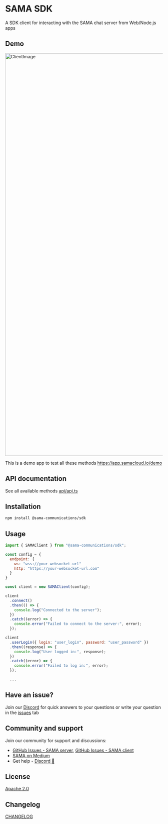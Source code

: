 # SAMA SDK

A SDK client for interacting with the SAMA chat server from Web/Node.js apps

## Demo

<img width="1282" alt="ClientImage" src="https://github.com/SAMA-Communications/sama-client/assets/98953475/fe8dfd1c-462d-46d2-aa24-5792b36e23f2">

This is a demo app to test all these methods https://app.samacloud.io/demo

## API documentation

See all available methods [api/api.ts](https://github.com/SAMA-Communications/sama-client/blob/main/packages/sdk/src/api/api.ts)

## Installation

```sh
npm install @sama-communications/sdk
```

## Usage

```js
import { SAMAClient } from "@sama-communications/sdk";

const config = {
  endpoint: {
    ws: "wss://your-websocket-url"
    http: "https://your-websocket-url.com"
  }
}

const client = new SAMAClient(config);

client
  .connect()
  .then(() => {
    console.log("Connected to the server");
  })
  .catch((error) => {
    console.error("Failed to connect to the server:", error);
  });

client
  .userLogin({ login: "user_login", password: "user_password" })
  .then((response) => {
    console.log("User logged in:", response);
  })
  .catch((error) => {
    console.error("Failed to log in:", error);
  });

  ...
```

## Have an issue?

Join our [Discord](https://discord.gg/ye68KMgA2f) for quick answers to your questions or write your question in the [issues](https://github.com/SAMA-Communications/sama-client/issues) tab

## Community and support

Join our community for support and discussions:

- [GitHub Issues - SAMA server](https://github.com/SAMA-Communications/sama-server/issues), [GitHub Issues - SAMA client](https://github.com/SAMA-Communications/sama-client/issues)
- [SAMA on Medium](https://medium.com/sama-communications)
- Get help - [Discord 💬](https://discord.gg/ye68KMgA2f)

## License

[Apache 2.0](https://github.com/SAMA-Communications/sama-client/blob/main/packages/sdk/LICENSE)

## Changelog

[CHANGELOG](https://github.com/SAMA-Communications/sama-client/blob/main/packages/sdk/CHANGELOG.md)
